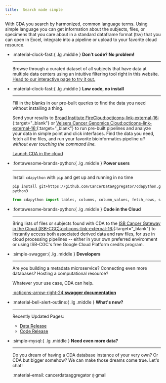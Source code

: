 ```yaml
---
title:  Search made simple
---
```


<div class="center" markdown> <p>With CDA you search by harmonized, common language terms. Using simple language you can get information about the subjects, files, or specimens that you care about in a standard dataframe format (tsv) that you can open in Excel, integrate into a pipeline or upload to your favorite cloud resource.</p></div>


<div class="grid cards" markdown>

-   :material-clock-fast:{ .lg .middle } __Don't code? No problem!__

    ---

    Browse through a curated dataset of all subjects that have data at multiple data centers using an intuitive filtering tool right in this website. 
<a href="./interactive/" title="interactive search" class="md-button md-button">Head to our interactive page to try it out.
</a></p>

-   :material-clock-fast:{ .lg .middle } __Low code, no install__

    ---

    Fill in the blanks in our pre-built queries to find the data you need without installing a thing. <p>Send your results to [Broad Institute FireCloud:octicons-link-external-16:](https://datacommons.cancer.gov/analytical-resource/broad-institute-firecloud){:target="_blank"} or [Velsera Cancer Genomics Cloud:octicons-link-external-16:](https://www.cancergenomicscloud.org/){:target="_blank"} to run pre-built pipelines and analyze your data in simple point and click interfaces. Find the data you need, fetch all the files, and run your favorite bioinformatics pipeline *all without ever touching the command line.*<p>
<a href="https://colab.research.google.com/github/CancerDataAggregator/Community-Notebooks/blob/main/Tutorials/Welcome.ipynb" title="Try it now" class="md-button md-button">Launch CDA in the cloud
</a></p>

-   :fontawesome-brands-python:{ .lg .middle } __Power users__

    ---

    Install `cdapython` with `pip` and get up
    and running in no time

    ```bash
    pip install git+https://github.com/CancerDataAggregator/cdapython.git
    python3
    ```

    ```python
    from cdapython import tables, columns, column_values, fetch_rows, summary_counts
    ```

-   :fontawesome-brands-python:{ .lg .middle } __Code in the Cloud__

    ---

    Bring lists of files or subjects found with CDA to the [ISB Cancer Gateway in the Cloud (ISB-CGC):octicons-link-external-16:](https://isb-cgc.org/){:target="_blank"} to instantly access both associated derived data and raw files, for use in cloud processing pipelines -- either in your own preferred environment or using ISB-CGC's free Google Cloud Platform credits program.



-   :simple-swagger:{ .lg .middle } __Developers__

    ---

    Are you building a metadata microservice? Connecting even more databases? Hosting a computational resource? <p>Whatever your use case, CDA can help.

    [:octicons-arrow-right-24:**swagger documentation**](./documentation/developers/)

-   :material-bell-alert-outline:{ .lg .middle } __What's new?__

    ---

    Recently Updated Pages:

    - [Data Release](./release_notes/data_updates.md)
    - [Code Release](./release_notes/cdapython.md)

-   :simple-mysql:{ .lg .middle } __Need even more data?__

    ---

    Do you dream of having a CDA database instance of your very own? Or CDA but bigger somehow?
    We can make those dreams come true. Let's chat!

    :material-email: cancerdataaggregator `@` gmail

</div>


